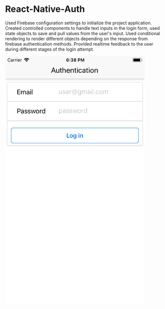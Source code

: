 # React-Native-Auth
Used Firebase configuration settings to initialize the project application. Created controlled components to handle text inputs in the login form, used state objects to save and pull values from the user's input. Used conditional rendering to render different objects depending on the response from firebase authentication methods. Provided realtime feedback to the user during different stages of the login attempt.
  
![Screenshot](https://github.com/hamk3010/React-Native-Auth/blob/master/Simulator%20Screen%20Shot%20-%20iPhone%206%20-%202018-08-30%20at%2018.38.02.png)
